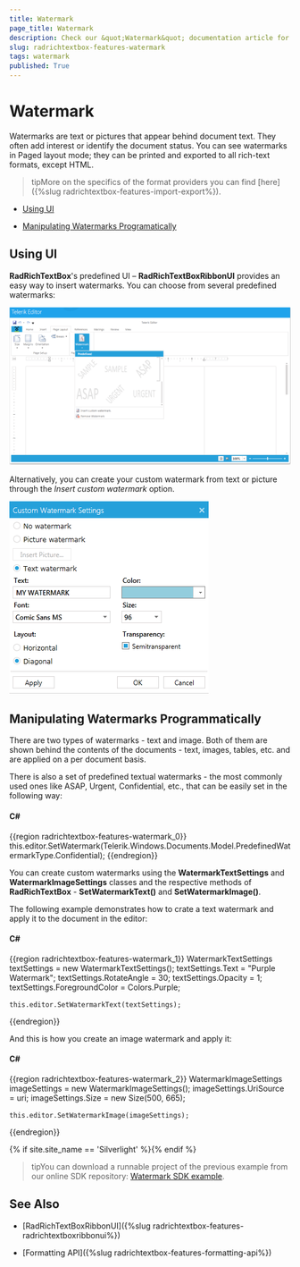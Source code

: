 ```yaml
---
title: Watermark
page_title: Watermark
description: Check our &quot;Watermark&quot; documentation article for the RadRichTextBox {{ site.framework_name }} control.
slug: radrichtextbox-features-watermark
tags: watermark
published: True
---
```


# Watermark



Watermarks are text or pictures that appear behind document text. They often add interest or identify the document status. You can see watermarks in Paged layout mode; they can be printed and exported to all rich-text formats, except HTML.
      

>tipMore on the specifics of the format providers you can find [here]({%slug radrichtextbox-features-import-export%}).
        

* [Using UI](#using-ui)

* [Manipulating Watermarks Programatically](#manipulating-watermarks-programatically)

## Using UI

__RadRichTextBox__'s predefined UI – __RadRichTextBoxRibbonUI__ provides an easy way to insert watermarks. You can choose from several predefined watermarks:

![Rad Rich Text Box Features Watermark 01](images/RadRichTextBox_Features_Watermark_01.png)

Alternatively, you can create your custom watermark from text or picture through the *Insert custom watermark* option.

![Rad Rich Text Box Features Watermark 02](images/RadRichTextBox_Features_Watermark_02.png)

## Manipulating Watermarks Programmatically

There are two types of watermarks - text and image. Both of them are shown behind the contents of the documents - text, images, tables, etc. and are applied on a per document basis.

There is also a set of predefined textual watermarks - the most commonly used ones like ASAP, Urgent, Confidential, etc., that can be easily set in the following way:

#### __C#__

{{region radrichtextbox-features-watermark_0}}
	this.editor.SetWatermark(Telerik.Windows.Documents.Model.PredefinedWatermarkType.Confidential);
{{endregion}}


You can create custom watermarks using the __WatermarkTextSettings__ and __WatermarkImageSettings__ classes and the respective methods of __RadRichTextBox__ - __SetWatermarkText()__ and __SetWatermarkImage()__.
        

The following example demonstrates how to crate a text watermark and apply it to the document in the editor:

#### __C#__

{{region radrichtextbox-features-watermark_1}}
	WatermarkTextSettings textSettings = new WatermarkTextSettings();
	textSettings.Text = "Purple Watermark";
	textSettings.RotateAngle = 30;
	textSettings.Opacity = 1;
	textSettings.ForegroundColor = Colors.Purple;

	this.editor.SetWatermarkText(textSettings);
{{endregion}}



And this is how you create an image watermark and apply it:

#### __C#__

{{region radrichtextbox-features-watermark_2}}
	WatermarkImageSettings imageSettings = new WatermarkImageSettings();
	imageSettings.UriSource = uri; 
	imageSettings.Size = new Size(500, 665);

	this.editor.SetWatermarkImage(imageSettings);
{{endregion}}

{% if site.site_name == 'Silverlight' %}{% endif %}

>tipYou can download a runnable project of the previous example from our online SDK repository: [Watermark SDK example](https://github.com/telerik/xaml-sdk/tree/master/RichTextBox/Watermark).
          

## See Also

 * [RadRichTextBoxRibbonUI]({%slug radrichtextbox-features-radrichtextboxribbonui%})

 * [Formatting API]({%slug radrichtextbox-features-formatting-api%})
